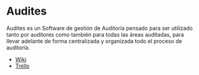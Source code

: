 # Audites

Audites es un Software de gestión de Auditoría pensado para ser utilizado tanto por auditores como también para todas las áreas auditadas, para llevar adelante de forma centralizada y organizada todo el proceso de auditoría.

* [Wiki](https://github.com/eschafir/tip-audites-dom/wiki)
* [Trello](https://trello.com/b/DpnhgKCe/tip-audites)
